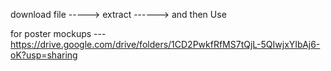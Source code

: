 download file ----->   extract  ------>  and then Use

for poster mockups --- https://drive.google.com/drive/folders/1CD2PwkfRfMS7tQjL-5QIwjxYIbAj6-oK?usp=sharing
